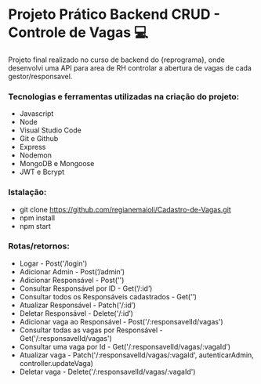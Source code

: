 # Projeto Prático Backend CRUD - Controle de Vagas 💻


Projeto final realizado no curso de backend do {reprograma}, onde desenvolvi uma API para area de RH controlar a abertura de vagas de cada gestor/responsavel.

### Tecnologias e ferramentas utilizadas na criação do projeto:
- Javascript
- Node
- Visual Studio Code
- Git e Github
- Express
- Nodemon
- MongoDB e Mongoose
- JWT e Bcrypt

### Istalação:
- git clone https://github.com/regianemaioli/Cadastro-de-Vagas.git
- npm install
- npm start

### Rotas/retornos:

- Logar - Post('/login')
- Adicionar Admin - Post(‘/admin’)
- Adicionar Responsável - Post('')
- Consultar Responsável por ID - Get(‘/:id’)
- Consultar todos os Responsáveis cadastrados - Get(’’)
- Atualizar Responsável - Patch('/:id’)
- Deletar Responsável - Delete('/:id’)
- Adicionar vaga ao Responsável - Post('/:responsavelId/vagas')
- Consultar todas as vagas por Responsável - Get('/:responsavelId/vagas')
- Consultar uma vaga por Id - Get('/:responsavelId/vagas/:vagaId’)
- Atualizar vaga - Patch('/:responsavelId/vagas/:vagaId', autenticarAdmin, controller.updateVaga)
- Deletar vaga - Delete('/:responsavelId/vagas/:vagaId')

